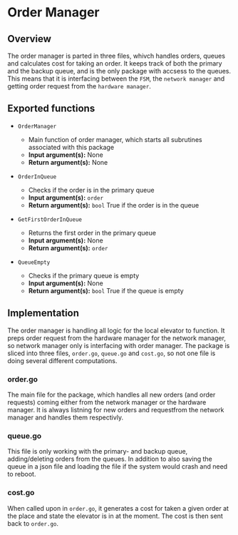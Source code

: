 # Order Manager

## Overview
The order manager is parted in three files, whivch handles orders, queues and calculates cost for taking an order. It keeps track of both the primary and the backup queue, and is the only package with accsess to the queues. This means that it is interfacing between the `FSM`, the `network manager` and getting order request from the `hardware manager`.

## Exported functions
* `OrderManager`
    * Main function of order manager, which starts all subrutines associated with this package
    * **Input argument(s):** None
    * **Return argument(s):** None

* `OrderInQueue`
    * Checks if the order is in the primary queue
    * **Input argument(s):** `order`
    * **Return argument(s):** `bool` True if the order is in the queue

* `GetFirstOrderInQueue`
    * Returns the first order in the primary queue
    * **Input argument(s):** None
    * **Return argument(s):** `order`

* `QueueEmpty`
    * Checks if the primary queue is empty
    * **Input argument(s):** None
    * **Return argument(s):** `bool` True if the queue is empty

## Implementation
The order manager is handling all logic for the local elevator to function. It preps order request from the hardware manager for the network manager, so network manager only is interfacing with order manager. The package is sliced into three files, `order.go`, `queue.go` and `cost.go`, so not one file is doing several different computations.

### order.go
The main file for the package, which handles all new orders (and order requests) coming either from the network manager or the hardware manager. It is always listning for new orders and requestfrom the network manager and handles them respectivly.

### queue.go
This file is only working with the primary- and backup queue, adding/deleting orders from the queues. In addition to also saving the queue in a json file and loading the file if the system would crash and need to reboot.

### cost.go
When called upon in `order.go`, it generates a cost for taken a given order at the place and state the elevator is in at the moment. The cost is then sent back to `order.go`.